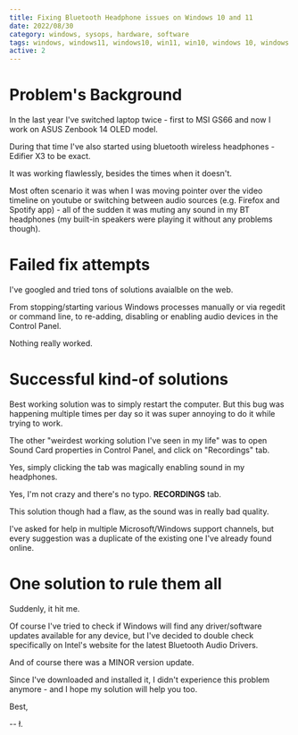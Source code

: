 ```yaml
---
title: Fixing Bluetooth Headphone issues on Windows 10 and 11
date: 2022/08/30
category: windows, sysops, hardware, software
tags: windows, windows11, windows10, win11, win10, windows 10, windows 11, bluetooth, headphones, edifier, edifier x3
active: 2
---
```


# Problem's Background

In the last year I've switched laptop twice - first to MSI GS66 and now I work on ASUS Zenbook 14 OLED model.

During that time I've also started using bluetooth wireless headphones - Edifier X3 to be exact.

It was working flawlessly, besides the times when it doesn't.

Most often scenario it was when I was moving pointer over the video timeline on youtube or switching between audio sources (e.g. Firefox and Spotify app) - all of the sudden it was muting any sound in my BT headphones (my built-in speakers were playing it without any problems though).

# Failed fix attempts

I've googled and tried tons of solutions avaialble on the web.

From stopping/starting various Windows processes manually or via regedit or command line, to re-adding, disabling or enabling audio devices in the Control Panel.

Nothing really worked.

# Successful kind-of solutions

Best working solution was to simply restart the computer. But this bug was happening multiple times per day so it was super annoying to do it while trying to work.

The other "weirdest working solution I've seen in my life" was to open Sound Card properties in Control Panel, and click on "Recordings" tab.

Yes, simply clicking the tab was magically enabling sound in my headphones.

Yes, I'm not crazy and there's no typo. **RECORDINGS** tab.

This solution though had a flaw, as the sound was in really bad quality.

I've asked for help in multiple Microsoft/Windows support channels, but every suggestion was a duplicate of the existing one I've already found online.

# One solution to rule them all

Suddenly, it hit me.

Of course I've tried to check if Windows will find any driver/software updates available for any device, but I've decided to double check specifically on Intel's website for the latest Bluetooth Audio Drivers.

And of course there was a MINOR version update.

Since I've downloaded and installed it, I didn't experience this problem anymore - and I hope my solution will help you too.

Best,

-- ł.

